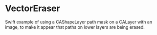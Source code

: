 # VectorEraser

Swift example of using a CAShapeLayer path mask on a CALayer with an image, to make it appear that paths on lower layers are being erased.

